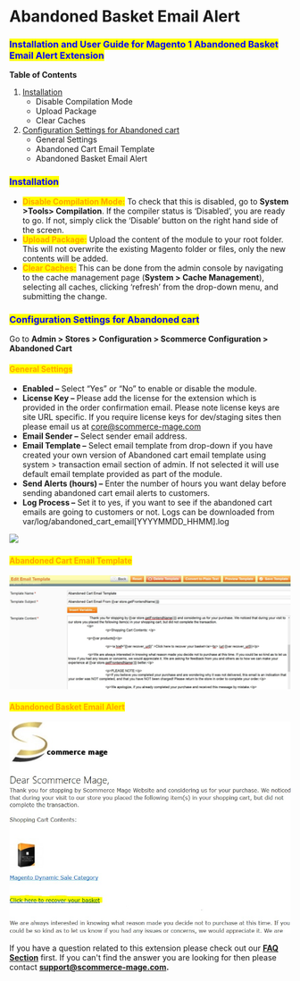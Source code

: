 # Abandoned Basket Email Alert

### <mark style="color:blue;">Installation and User Guide for Magento 1 Abandoned Basket Email Alert Extension</mark>

**Table of Contents**

1. [Installation ](abandoned-basket-email-alert.md#\_bookmark0)
   * Disable Compilation Mode&#x20;
   * Upload Package&#x20;
   * Clear Caches&#x20;
2. [Configuration Settings for Abandoned cart ](abandoned-basket-email-alert.md#\_bookmark4)
   * General Settings&#x20;
   * Abandoned Cart Email Template&#x20;
   * Abandoned Basket Email Alert&#x20;

### <mark style="color:blue;">Installation</mark> <a href="#_bookmark0" id="_bookmark0"></a>

* <mark style="color:orange;">**Disable Compilation Mode:**</mark> To check that this is disabled, go to **System >Tools> Compilation**. If the compiler status is ‘Disabled’, you are ready to go. If not, simply click the ‘Disable’ button on the right hand side of the screen.
* <mark style="color:orange;">**Upload Package:**</mark> Upload the content of the module to your root folder. This will not overwrite the existing Magento folder or files, only the new contents will be added.
* <mark style="color:orange;">**Clear Caches:**</mark> This can be done from the admin console by navigating to the cache management page (**System > Cache Management**), selecting all caches, clicking ‘refresh’ from the drop-down menu, and submitting the change.

### <mark style="color:blue;">Configuration Settings for Abandoned cart</mark> <a href="#_bookmark4" id="_bookmark4"></a>

Go to **Admin > Stores > Configuration > Scommerce Configuration > Abandoned Cart**

#### <mark style="color:orange;">General Settings</mark> <a href="#_bookmark5" id="_bookmark5"></a>

* **Enabled –** Select “Yes” or “No” to enable or disable the module.
* **License Key –** Please add the license for the extension which is provided in the order confirmation email. Please note license keys are site URL specific. If you require license keys for dev/staging sites then please email us at [core@scommerce-mage.com](mailto:core@scommerce-mage.com)
* **Email Sender –** Select sender email address.
* **Email Template –** Select email template from drop-down if you have created your own version of Abandoned cart email template using system > transaction email section of admin. If not selected it will use default email template provided as part of the module.
* **Send Alerts (hours) –** Enter the number of hours you want delay before sending abandoned cart email alerts to customers.
* **Log Process –** Set it to yes, if you want to see if the abandoned cart emails are going to customers or not. Logs can be downloaded from var/log/abandoned\_cart\_email\[YYYYMMDD\_HHMM].log

![](../../.gitbook/assets/m1abandon\_general.jpg)

#### <mark style="color:orange;">Abandoned Cart Email Template</mark> <a href="#_bookmark6" id="_bookmark6"></a>

![](<../../.gitbook/assets/2 (63)>)

#### <mark style="color:orange;">Abandoned Basket Email Alert</mark> <a href="#_bookmark7" id="_bookmark7"></a>

![](<../../.gitbook/assets/3 (79)>)

If you have a question related to this extension please check out our [**FAQ Section**](https://scommerce-mage.com/magento-abandoned-cart-or-basket-alert.html#faq) first. If you can't find the answer you are looking for then please contact [**support@scommerce-mage.com**](mailto:core@scommerce-mage.com)**.**
